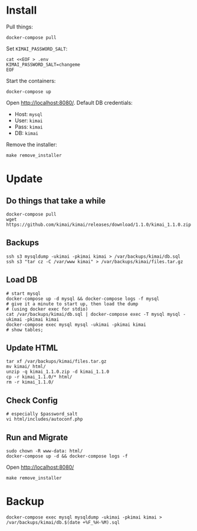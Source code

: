 # Install

Pull things:
```
docker-compose pull
```

Set `KIMAI_PASSWORD_SALT`:
```
cat <<EOF > .env
KIMAI_PASSWORD_SALT=changeme
EOF
```

Start the containers:
```
docker-compose up
```

Open [http://localhost:8080/](http://localhost:8080/). Default DB credentials:

- Host: `mysql`
- User: `kimai`
- Pass: `kimai`
- DB: `kimai`

Remove the installer:
```
make remove_installer
```


# Update

## Do things that take a while
```
docker-compose pull
wget https://github.com/kimai/kimai/releases/download/1.1.0/kimai_1.1.0.zip
```

## Backups
```
ssh s3 mysqldump -ukimai -pkimai kimai > /var/backups/kimai/db.sql
ssh s3 "tar cz -C /var/www kimai" > /var/backups/kimai/files.tar.gz
```

## Load DB
```
# start mysql
docker-compose up -d mysql && docker-compose logs -f mysql
# give it a minute to start up, then load the dump
# (using docker exec for stdio)
cat /var/backups/kimai/db.sql | docker-compose exec -T mysql mysql -ukimai -pkimai kimai
docker-compose exec mysql mysql -ukimai -pkimai kimai
# show tables;
```

## Update HTML
```
tar xf /var/backups/kimai/files.tar.gz
mv kimai/ html/
unzip -q kimai_1.1.0.zip -d kimai_1.1.0
cp -r kimai_1.1.0/* html/
rm -r kimai_1.1.0/
```

## Check Config
```
# especially $password_salt
vi html/includes/autoconf.php
```

## Run and Migrate
```
sudo chown -R www-data: html/
docker-compose up -d && docker-compose logs -f
```

Open [http://localhost:8080/](http://localhost:8080/)

```
make remove_installer
```

# Backup
```
docker-compose exec mysql mysqldump -ukimai -pkimai kimai > /var/backups/kimai/db.$(date +%F_%H-%M).sql
```

